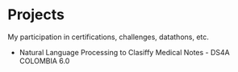 # Projects
My participation in certifications, challenges, datathons, etc.
* Natural Language Processing to Clasiffy Medical Notes - DS4A COLOMBIA 6.0
